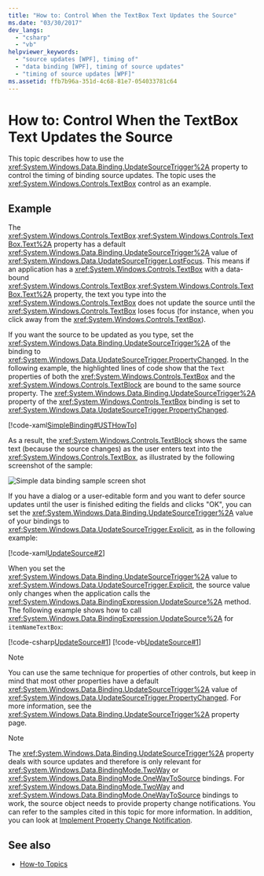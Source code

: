 ```yaml
---
title: "How to: Control When the TextBox Text Updates the Source"
ms.date: "03/30/2017"
dev_langs: 
  - "csharp"
  - "vb"
helpviewer_keywords: 
  - "source updates [WPF], timing of"
  - "data binding [WPF], timing of source updates"
  - "timing of source updates [WPF]"
ms.assetid: ffb7b96a-351d-4c68-81e7-054033781c64
---
```

# How to: Control When the TextBox Text Updates the Source
This topic describes how to use the <xref:System.Windows.Data.Binding.UpdateSourceTrigger%2A> property to control the timing of binding source updates. The topic uses the <xref:System.Windows.Controls.TextBox> control as an example.  
  
## Example  
 The <xref:System.Windows.Controls.TextBox>.<xref:System.Windows.Controls.TextBox.Text%2A> property has a default <xref:System.Windows.Data.Binding.UpdateSourceTrigger%2A> value of <xref:System.Windows.Data.UpdateSourceTrigger.LostFocus>. This means if an application has a <xref:System.Windows.Controls.TextBox> with a data-bound <xref:System.Windows.Controls.TextBox>.<xref:System.Windows.Controls.TextBox.Text%2A> property, the text you type into the <xref:System.Windows.Controls.TextBox> does not update the source until the <xref:System.Windows.Controls.TextBox> loses focus (for instance, when you click away from the <xref:System.Windows.Controls.TextBox>).  
  
 If you want the source to be updated as you type, set the <xref:System.Windows.Data.Binding.UpdateSourceTrigger%2A> of the binding to <xref:System.Windows.Data.UpdateSourceTrigger.PropertyChanged>. In the following example, the highlighted lines of code show that the `Text` properties of both the <xref:System.Windows.Controls.TextBox> and the <xref:System.Windows.Controls.TextBlock> are bound to the same source property. The <xref:System.Windows.Data.Binding.UpdateSourceTrigger%2A> property of the <xref:System.Windows.Controls.TextBox> binding is set to <xref:System.Windows.Data.UpdateSourceTrigger.PropertyChanged>.  
  
 [!code-xaml[SimpleBinding#USTHowTo](../../../../samples/snippets/visualbasic/VS_Snippets_Wpf/SimpleBinding/VisualBasic/Page1.xaml?highlight=33-39,41-42)]  
  
 As a result, the <xref:System.Windows.Controls.TextBlock> shows the same text (because the source changes) as the user enters text into the <xref:System.Windows.Controls.TextBox>, as illustrated by the following screenshot of the sample:  
  
 ![Simple data binding sample screen shot](../../../../docs/framework/wpf/data/media/databindingsimplebindingsample2.png "DataBindingSimpleBindingSample2")  
  
 If you have a dialog or a user-editable form and you want to defer source updates until the user is finished editing the fields and clicks "OK", you can set the <xref:System.Windows.Data.Binding.UpdateSourceTrigger%2A> value of your bindings to <xref:System.Windows.Data.UpdateSourceTrigger.Explicit>, as in the following example:  
  
 [!code-xaml[UpdateSource#2](../../../../samples/snippets/csharp/VS_Snippets_Wpf/UpdateSource/CSharp/Window1.xaml#2)]  
  
 When you set the <xref:System.Windows.Data.Binding.UpdateSourceTrigger%2A> value to <xref:System.Windows.Data.UpdateSourceTrigger.Explicit>, the source value only changes when the application calls the <xref:System.Windows.Data.BindingExpression.UpdateSource%2A> method. The following example shows how to call <xref:System.Windows.Data.BindingExpression.UpdateSource%2A> for `itemNameTextBox`:  
  
 [!code-csharp[UpdateSource#1](../../../../samples/snippets/csharp/VS_Snippets_Wpf/UpdateSource/CSharp/Window1.xaml.cs#1)]
 [!code-vb[UpdateSource#1](../../../../samples/snippets/visualbasic/VS_Snippets_Wpf/UpdateSource/VisualBasic/Window1.xaml.vb#1)]  
  
> [!NOTE]
>  You can use the same technique for properties of other controls, but keep in mind that most other properties have a default <xref:System.Windows.Data.Binding.UpdateSourceTrigger%2A> value of <xref:System.Windows.Data.UpdateSourceTrigger.PropertyChanged>. For more information, see the <xref:System.Windows.Data.Binding.UpdateSourceTrigger%2A> property page.  
  
> [!NOTE]
>  The <xref:System.Windows.Data.Binding.UpdateSourceTrigger%2A> property deals with source updates and therefore is only relevant for <xref:System.Windows.Data.BindingMode.TwoWay> or <xref:System.Windows.Data.BindingMode.OneWayToSource> bindings. For <xref:System.Windows.Data.BindingMode.TwoWay> and <xref:System.Windows.Data.BindingMode.OneWayToSource> bindings to work, the source object needs to provide property change notifications. You can refer to the samples cited in this topic for more information. In addition, you can look at [Implement Property Change Notification](../../../../docs/framework/wpf/data/how-to-implement-property-change-notification.md).  
  
## See also
- [How-to Topics](../../../../docs/framework/wpf/data/data-binding-how-to-topics.md)
